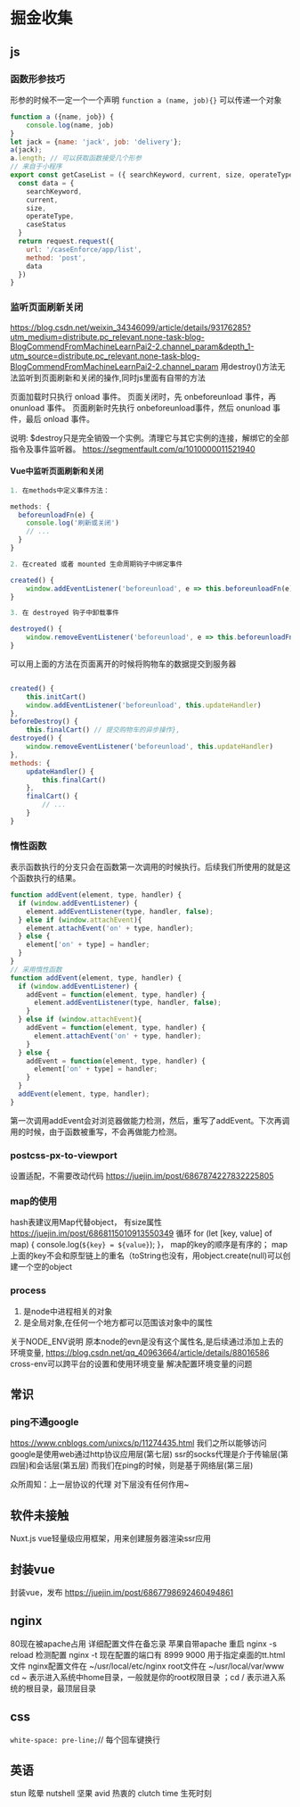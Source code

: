 # 掘金收集

## js

### 函数形参技巧

形参的时候不一定一个一个声明 `function a (name, job){}`
可以传递一个对象  

```js
function a ({name, job}) {
    console.log(name, job)
}
let jack = {name: 'jack', job: 'delivery'};
a(jack);
a.length; // 可以获取函数接受几个形参
// 来自于小程序
export const getCaseList = ({ searchKeyword, current, size, operateType, caseStatus }) => {
  const data = {
    searchKeyword,
    current,
    size,
    operateType,
    caseStatus
  }
  return request.request({
    url: '/caseEnforce/app/list',
    method: 'post',
    data
  })
}
```

### 监听页面刷新关闭

<https://blog.csdn.net/weixin_34346099/article/details/93176285?utm_medium=distribute.pc_relevant.none-task-blog-BlogCommendFromMachineLearnPai2-2.channel_param&depth_1-utm_source=distribute.pc_relevant.none-task-blog-BlogCommendFromMachineLearnPai2-2.channel_param>
用destroy()方法无法监听到页面刷新和关闭的操作,同时js里面有自带的方法

页面加载时只执行 onload 事件。
页面关闭时，先 onbeforeunload 事件，再 onunload 事件。
页面刷新时先执行 onbeforeunload事件，然后 onunload 事件，最后 onload 事件。

说明: $destroy只是完全销毁一个实例。清理它与其它实例的连接，解绑它的全部指令及事件监听器。
<https://segmentfault.com/q/1010000011521940>

#### Vue中监听页面刷新和关闭

```js
1. 在methods中定义事件方法：

methods: {
  beforeunloadFn(e) {
    console.log('刷新或关闭')
    // ...
  }
}

2. 在created 或者 mounted 生命周期钩子中绑定事件

created() {
    window.addEventListener('beforeunload', e => this.beforeunloadFn(e))
}

3. 在 destroyed 钩子中卸载事件

destroyed() {
    window.removeEventListener('beforeunload', e => this.beforeunloadFn(e))
}
```

可以用上面的方法在页面离开的时候将购物车的数据提交到服务器

```js

created() {
    this.initCart()
    window.addEventListener('beforeunload', this.updateHandler)
},
beforeDestroy() {
    this.finalCart() // 提交购物车的异步操作},
destroyed() {
    window.removeEventListener('beforeunload', this.updateHandler)
},
methods: {
    updateHandler() {
        this.finalCart()
    },
    finalCart() {
        // ...
    }
}
```

### 惰性函数

表示函数执行的分支只会在函数第一次调用的时候执行。后续我们所使用的就是这个函数执行的结果。

```js
function addEvent(element, type, handler) {
  if (window.addEventListener) {
    element.addEventListener(type, handler, false);
  } else if (window.attachEvent){
    element.attachEvent('on' + type, handler);
  } else {
    element['on' + type] = handler;
  }
}
// 采用惰性函数
function addEvent(element, type, handler) {
  if (window.addEventListener) {
    addEvent = function(element, type, handler) {
      element.addEventListener(type, handler, false);
    }
  } else if (window.attachEvent){
    addEvent = function(element, type, handler) {
      element.attachEvent('on' + type, handler);
    }
  } else {
    addEvent = function(element, type, handler) {
      element['on' + type] = handler;
    }
  }
  addEvent(element, type, handler);
}

```

第一次调用addEvent会对浏览器做能力检测，然后，重写了addEvent。下次再调用的时候，由于函数被重写，不会再做能力检测。

### postcss-px-to-viewport

设置适配，不需要改动代码
<https://juejin.im/post/6867874227832225805>

### map的使用

hash表建议用Map代替object， 有size属性
<https://juejin.im/post/6868115010913550349>
循环 for (let [key, value] of map) { console.log(`${key} = ${value}`); }， map的key的顺序是有序的； map上面的key不会和原型链上的重名（toString也没有，用object.create(null)可以创建一个空的object

### process

1. 是node中进程相关的对象
2. 是全局对象,在任何一个地方都可以范围该对象中的属性

关于NODE_ENV说明
原本node的evn是没有这个属性名,是后续通过添加上去的环境变量,
<https://blog.csdn.net/qq_40963664/article/details/88016586>
cross-env可以跨平台的设置和使用环境变量 解决配置环境变量的问题

## 常识

### ping不通google

<https://www.cnblogs.com/unixcs/p/11274435.html>
我们之所以能够访问google是使用web通过http协议应用层(第七层)
ssr的socks代理是介于传输层(第四层)和会话层(第五层)
而我们在ping的时候，则是基于网络层(第三层)

众所周知：上一层协议的代理 对下层没有任何作用~

## 软件未接触

Nuxt.js vue轻量级应用框架，用来创建服务器渲染ssr应用

## 封装vue

封装vue，发布
<https://juejin.im/post/6867798692460494861>

## nginx

80现在被apache占用
详细配置文件在备忘录 苹果自带apache
重启 nginx -s reload
检测配置 nginx -t
现在配置的端口有 8999
9000 用于指定桌面的tt.html文件
nginx配置文件在 ~/usr/local/etc/nginx
root文件在 ~/usr/local/var/www
cd ~ 表示进入系统中home目录，一般就是你的root权限目录 ；cd / 表示进入系统的根目录，最顶层目录 

## css

`white-space: pre-line;`// 每个回车键换行

## 英语

stun 眩晕
nutshell 坚果
avid 热衷的
clutch time 生死时刻